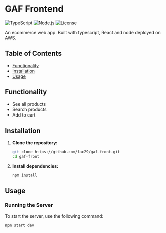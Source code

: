 # GAF Frontend

![TypeScript](https://img.shields.io/badge/TypeScript-blue)
![Node.js](https://img.shields.io/badge/TS--Node-blue)
![License](https://img.shields.io/badge/License-MIT-blue)

An ecommerce web app. Built with typescript, React and node deployed on AWS.

## Table of Contents

- [Functionality](#functionality)
- [Installation](#installation)
- [Usage](#usage)

## Functionality

- See all products
- Search products
- Add to cart

## Installation

1.  **Clone the repository:**

    ```sh
    git clone https://github.com/fac29/gaf-front.git
    cd gaf-front
    ```

2.  **Install dependencies:**

    ```sh
    npm install
    ```

## Usage

### Running the Server

To start the server, use the following command:

```sh
npm start dev
```
